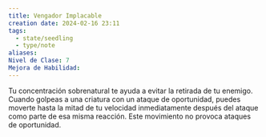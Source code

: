 ```yaml
---
title: Vengador Implacable
creation date: 2024-02-16 23:11
tags:
  - state/seedling
  - type/note
aliases: 
Nivel de Clase: 7
Mejora de Habilidad:
---
```

Tu concentración sobrenatural te ayuda a evitar la retirada de tu enemigo. Cuando golpeas a una
criatura con un ataque de oportunidad, puedes moverte hasta la mitad de tu velocidad
inmediatamente después del ataque como parte de esa misma reacción. 
Este movimiento no provoca ataques de oportunidad.

